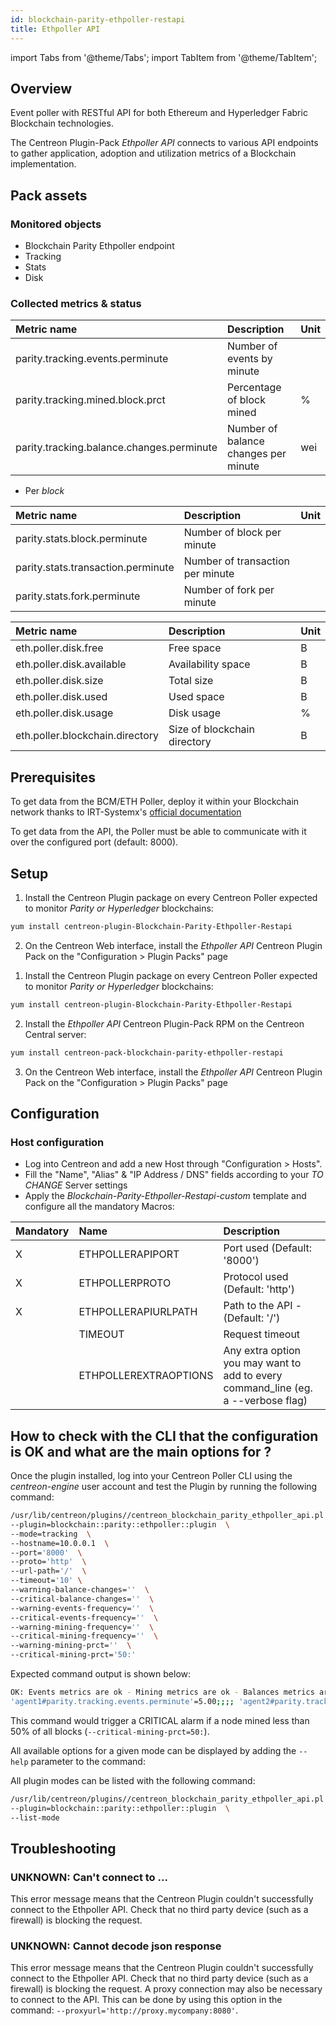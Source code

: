 ```yaml
---
id: blockchain-parity-ethpoller-restapi
title: Ethpoller API
---
```

import Tabs from '@theme/Tabs';
import TabItem from '@theme/TabItem';


## Overview

Event poller with RESTful API for both Ethereum and Hyperledger Fabric Blockchain technologies.

The Centreon Plugin-Pack *Ethpoller API* connects to various API endpoints to gather application,
adoption and utilization metrics of a Blockchain implementation.

## Pack assets

### Monitored objects

* Blockchain Parity Ethpoller endpoint
* Tracking
* Stats
* Disk

### Collected metrics & status

<Tabs groupId="operating-systems">
<TabItem value="Tracking" label="Tracking">

| Metric name                               | Description                          | Unit |
| :---------------------------------------- | :----------------------------------- | ---- |
| parity.tracking.events.perminute          | Number of events by minute           |      |
| parity.tracking.mined.block.prct          | Percentage of block mined            | %    |
| parity.tracking.balance.changes.perminute | Number of balance changes per minute | wei  |

</TabItem>
<TabItem value="Stats" label="Stats">

* Per *block*

| Metric name                        | Description                      | Unit |
| :--------------------------------- | :------------------------------- | ---- |
| parity.stats.block.perminute       | Number of block per minute       |      |
| parity.stats.transaction.perminute | Number of transaction per minute |      |
| parity.stats.fork.perminute        | Number of fork per minute        |      |

</TabItem>
<TabItem value="Disk" label="Disk">

| Metric name                     | Description                  | Unit |
| :------------------------------ | :--------------------------- | :--- |
| eth.poller.disk.free            | Free space                   | B    |
| eth.poller.disk.available       | Availability space           | B    |
| eth.poller.disk.size            | Total size                   | B    |
| eth.poller.disk.used            | Used space                   | B    |
| eth.poller.disk.usage           | Disk usage                   | %    |
| eth.poller.blockchain.directory | Size of blockchain directory | B    |

</TabItem>
</Tabs>

## Prerequisites

To get data from the BCM/ETH Poller, deploy it within your Blockchain network thanks to
IRT-Systemx's [official documentation](https://github.com/IRT-SystemX/bcm-poller#getting-started)

To get data from the API, the Poller must be able to communicate with it over the configured port (default: 8000).

## Setup

<Tabs groupId="licence-systems">
<TabItem value="Online IMP Licence & IT100 Editions" label="Online IMP Licence & IT100 Editions">

1. Install the Centreon Plugin package on every Centreon Poller expected to monitor *Parity or Hyperledger* blockchains:

```bash
yum install centreon-plugin-Blockchain-Parity-Ethpoller-Restapi
```

2. On the Centreon Web interface, install the *Ethpoller API* Centreon Plugin Pack on the "Configuration > Plugin Packs" page

</TabItem>
<TabItem value="Offline IMP License" label="Offline IMP License">

1. Install the Centreon Plugin package on every Centreon Poller expected to monitor *Parity or Hyperledger* blockchains:

```bash
yum install centreon-plugin-Blockchain-Parity-Ethpoller-Restapi
```

2. Install the *Ethpoller API* Centreon Plugin-Pack RPM on the Centreon Central server:

```bash
yum install centreon-pack-blockchain-parity-ethpoller-restapi
```

3. On the Centreon Web interface, install the *Ethpoller API* Centreon Plugin Pack on the "Configuration > Plugin Packs" page

</TabItem>
</Tabs>

## Configuration

### Host configuration

* Log into Centreon and add a new Host through "Configuration > Hosts".
* Fill the "Name", "Alias" & "IP Address / DNS" fields according to your *TO CHANGE* Server settings
* Apply the *Blockchain-Parity-Ethpoller-Restapi-custom* template and configure all the mandatory Macros:

| Mandatory | Name                  | Description                                                                        |
| :-------- | :-------------------- | :--------------------------------------------------------------------------------- |
| X         | ETHPOLLERAPIPORT      | Port used (Default: '8000')                                                        |
| X         | ETHPOLLERPROTO        | Protocol used (Default: 'http')                                                    |
| X         | ETHPOLLERAPIURLPATH   | Path to the API - (Default: '/')                                                   |
|           | TIMEOUT               | Request timeout                                                                    |
|           | ETHPOLLEREXTRAOPTIONS | Any extra option you may want to add to every command\_line (eg. a --verbose flag) |

## How to check with the CLI that the configuration is OK and what are the main options for ?

Once the plugin installed, log into your Centreon Poller CLI using the
*centreon-engine* user account and test the Plugin by running the following
command:

```bash
/usr/lib/centreon/plugins//centreon_blockchain_parity_ethpoller_api.pl  \
--plugin=blockchain::parity::ethpoller::plugin  \
--mode=tracking  \
--hostname=10.0.0.1  \
--port='8000'  \
--proto='http'  \
--url-path='/'  \
--timeout='10' \
--warning-balance-changes=''  \
--critical-balance-changes=''  \
--warning-events-frequency=''  \
--critical-events-frequency=''  \
--warning-mining-frequency=''  \
--critical-mining-frequency=''  \
--warning-mining-prct=''  \
--critical-mining-prct='50:'
```

Expected command output is shown below:

```bash
OK: Events metrics are ok - Mining metrics are ok - Balances metrics are ok |
'agent1#parity.tracking.events.perminute'=5.00;;;; 'agent2#parity.tracking.events.perminute'=15.00;;;; 'agent3#parity.tracking.events.perminute'=15.00;;;; 'agent4#parity.tracking.events.perminute'=10.00;;;; 'agent5#parity.tracking.events.perminute'=0.00;;;; 'credit#parity.tracking.events.perminute'=10.00;;;; 'deploy#parity.tracking.events.perminute'=20.00;;;; 'registry#parity.tracking.events.perminute'=5.00;;;; 'black#parity.tracking.mined.block.perminute'=5.00;;;; 'black#parity.tracking.mined.block.prct'=33.41%;;;0; 'gray#parity.tracking.mined.block.perminute'=10.00;;;; 'gray#parity.tracking.mined.block.prct'=33.14%;;;0; 'white#parity.tracking.mined.block.perminute'=10.00;;;; 'white#parity.tracking.mined.block.prct'=33.46%;;;0; 'master#parity.tracking.balance.changes.perminute'=0.00wei;;;; 'random#parity.tracking.balance.changes.perminute'=729999999999997378560.00wei;;;;
```

This command would trigger a CRITICAL alarm if a node mined less than 50% of all blocks (`--critical-mining-prct=50:`).

All available options for a given mode can be displayed by adding the
```--help``` parameter to the command:

All plugin modes can be listed with the following command:

```bash
/usr/lib/centreon/plugins//centreon_blockchain_parity_ethpoller_api.pl  \
--plugin=blockchain::parity::ethpoller::plugin  \
--list-mode
```

## Troubleshooting

### UNKNOWN: Can't connect to ...

This error message means that the Centreon Plugin couldn't successfully connect to the Ethpoller API. Check that no third party
device (such as a firewall) is blocking the request.

### UNKNOWN: Cannot decode json response

This error message means that the Centreon Plugin couldn't successfully connect to the Ethpoller API. Check that no third party
device (such as a firewall) is blocking the request. A proxy connection may also be necessary to connect to the API.
This can be done by using this option in the command: ```--proxyurl='http://proxy.mycompany:8080'```.
